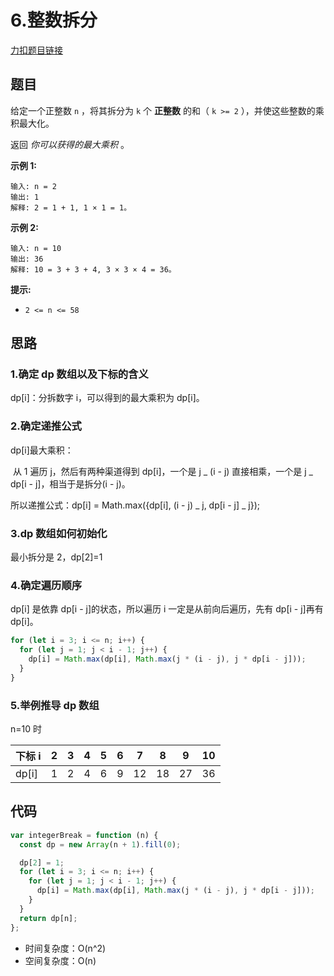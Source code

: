 # 6.整数拆分

[力扣题目链接](https://leetcode.cn/problems/integer-break/)

## 题目

给定一个正整数 `n` ，将其拆分为 `k` 个 **正整数** 的和（ `k >= 2` ），并使这些整数的乘积最大化。

返回 _你可以获得的最大乘积_ 。

**示例 1:**

```
输入: n = 2
输出: 1
解释: 2 = 1 + 1, 1 × 1 = 1。
```

**示例 2:**

```
输入: n = 10
输出: 36
解释: 10 = 3 + 3 + 4, 3 × 3 × 4 = 36。
```

**提示:**

- `2 <= n <= 58`

## 思路

### 1.确定 dp 数组以及下标的含义

dp[i]：分拆数字 i，可以得到的最大乘积为 dp[i]。

### 2.确定递推公式

dp[i]最大乘积：

​ 从 1 遍历 j，然后有两种渠道得到 dp[i]，一个是 j _ (i - j) 直接相乘，一个是 j _ dp[i - j]，相当于是拆分(i - j)。

所以递推公式：dp[i] = Math.max({dp[i], (i - j) _ j, dp[i - j] _ j});

### 3.dp 数组如何初始化

最小拆分是 2，dp[2]=1

### 4.确定遍历顺序

dp[i] 是依靠 dp[i - j]的状态，所以遍历 i 一定是从前向后遍历，先有 dp[i - j]再有 dp[i]。

```js
for (let i = 3; i <= n; i++) {
  for (let j = 1; j < i - 1; j++) {
    dp[i] = Math.max(dp[i], Math.max(j * (i - j), j * dp[i - j]));
  }
}
```

### 5.举例推导 dp 数组

n=10 时

| 下标 i | 2   | 3   | 4   | 5   | 6   | 7   | 8   | 9   | 10  |
| ------ | --- | --- | --- | --- | --- | --- | --- | --- | --- |
| dp[i]  | 1   | 2   | 4   | 6   | 9   | 12  | 18  | 27  | 36  |

## 代码

```js
var integerBreak = function (n) {
  const dp = new Array(n + 1).fill(0);

  dp[2] = 1;
  for (let i = 3; i <= n; i++) {
    for (let j = 1; j < i - 1; j++) {
      dp[i] = Math.max(dp[i], Math.max(j * (i - j), j * dp[i - j]));
    }
  }
  return dp[n];
};
```

- 时间复杂度：O(n^2)
- 空间复杂度：O(n)

